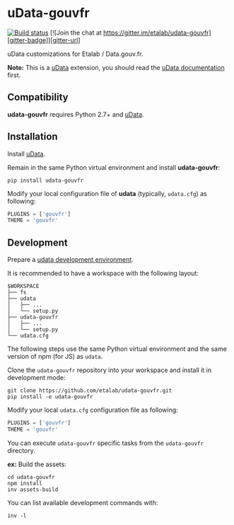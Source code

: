# uData-gouvfr

[![Build status][circleci-badge]][circleci-url]
[![Join the chat at https://gitter.im/etalab/udata-gouvfr][gitter-badge]][gitter-url]

uData customizations for Etalab / Data.gouv.fr.

**Note:** This is a [uData][] extension, you should read the [uData documentation][udata-doc] first.

## Compatibility

**udata-gouvfr** requires Python 2.7+ and [uData][].


## Installation

Install [uData][].

Remain in the same Python virtual environment
and install **udata-gouvfr**:

```shell
pip install udata-gouvfr
```

Modify your local configuration file of **udata** (typically, `udata.cfg`) as following:

```python
PLUGINS = ['gouvfr']
THEME = 'gouvfr'
```

## Development

Prepare a [udata development environment][udata-develop].

It is recommended to have a workspace with the following layout:

```shell
$WORKSPACE
├── fs
├── udata
│   ├── ...
│   └── setup.py
├── udata-gouvfr
│   ├── ...
│   └── setup.py
└── udata.cfg
```

The following steps use the same Python virtual environment
and the same version of npm (for JS) as `udata`.

Clone the `udata-gouvfr` repository into your workspace
and install it in development mode:

```shell
git clone https://github.com/etalab/udata-gouvfr.git
pip install -e udata-gouvfr
```

Modify your local `udata.cfg` configuration file as following:

```python
PLUGINS = ['gouvfr']
THEME = 'gouvfr'
```

You can execute `udata-gouvfr` specific tasks from the `udata-gouvfr` directory.

**ex:** Build the assets:

```shell
cd udata-gouvfr
npm install
inv assets-build
```

You can list available development commands with:

```shell
inv -l
```


[circleci-url]: https://circleci.com/gh/etalab/udata-gouvfr
[circleci-badge]: https://circleci.com/gh/etalab/udata-gouvfr.svg?style=shield
[gitter-badge]: https://badges.gitter.im/Join%20Chat.svg
[gitter-url]: https://gitter.im/etalab/udata-gouvfr
[uData]: https://github.com/opendatateam/udata
[udata-doc]: http://udata.readthedocs.io/en/stable/
[udata-develop]: http://udata.readthedocs.io/en/stable/development-environment/
